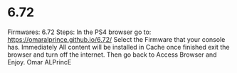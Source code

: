 # 6.72
Firmwares: 6.72
Steps:
In the PS4 browser go to: https://omaralprince.github.io/6.72/
Select the Firmware that your console has.
Immediately All content will be installed in Cache
once finished exit the browser and turn off the internet.
Then go back to Access Browser and Enjoy.
Omar ALPrincE
